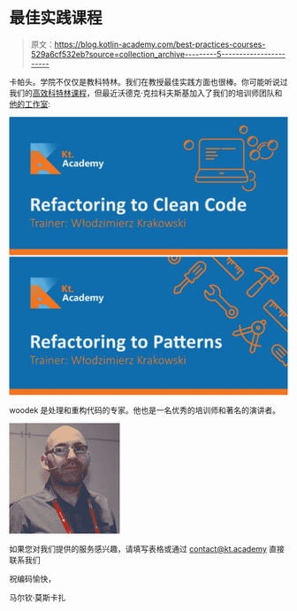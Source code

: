 # 最佳实践课程

> 原文：<https://blog.kotlin-academy.com/best-practices-courses-529a6cf532eb?source=collection_archive---------5----------------------->

卡帕头。学院不仅仅是教科特林。我们在教授最佳实践方面也很棒。你可能听说过我们的[高效科特林课程](http://kt.academy/workshop/effectiveKotlin)，但最近沃德克·克拉科夫斯基加入了我们的培训师团队和[他的工作室](http://kt.academy/workshop?trainer=wlodek#workshops-offer):

[![](img/861125823c1c2f0ff6a9729a0b1d4d82.png)](http://kt.academy/workshop/refactoringToCleanCode)[![](img/9b24438b1decc71c5cd3aa5094699820.png)](http://kt.academy/workshop/refactoringToPatterns)

woodek 是处理和重构代码的专家。他也是一名优秀的培训师和著名的演讲者。

![](img/8ffda3fe37ed673ce0c5c6040a56e02d.png)

如果您对我们提供的服务感兴趣，请填写表格或通过 contact@kt.academy 直接联系我们

祝编码愉快，

马尔钦·莫斯卡扎